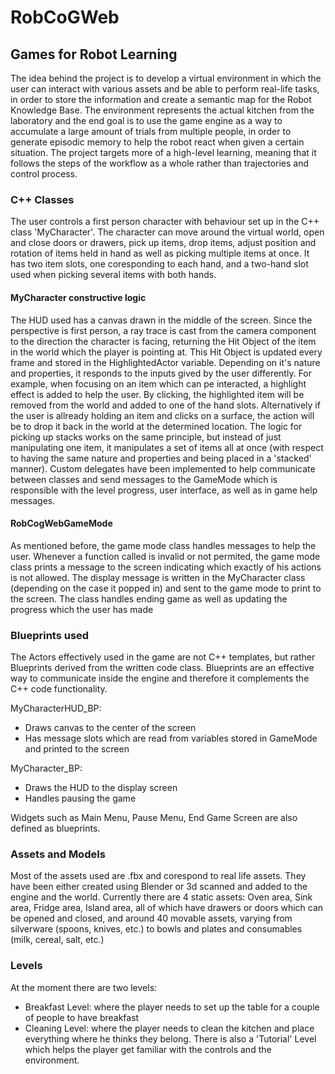 # RobCoGWeb
## Games for Robot Learning

 The idea behind the project is to develop a virtual environment in which the user can interact with various assets and be able to perform real-life tasks, in order to store the information and create a semantic map for the Robot Knowledge Base. The environment represents the actual kitchen from the laboratory and the end goal is to use the game engine as a way to accumulate a large amount of trials from multiple people, in order to generate episodic memory to help the robot react when given a certain situation. The project targets more of a high-level learning, meaning that it follows the steps of the workflow as a whole rather than trajectories and control process.
 
### C++ Classes

The user controls a first person character with behaviour set up in the C++ class 'MyCharacter'. The character can move around the virtual world, open and close doors or drawers, pick up items, drop items, adjust position and rotation of items held in hand as well as picking multiple items at once. It has two item slots, one coresponding to each hand, and a two-hand slot used when picking several items with both hands.

#### MyCharacter constructive logic

The HUD used has a canvas drawn in the middle of the screen. Since the perspective is first person, a ray trace is cast from the camera component to the direction the character is facing, returning the Hit Object of the item in the world which the player is pointing at.
This Hit Object is updated every frame and stored in the HighlightedActor variable. Depending on it's nature and properties, it responds to the inputs gived by the user differently. For example, when focusing on an item which can pe interacted, a highlight effect is added to help the user. By clicking, the highlighted item will be removed from the world and added to one of the hand slots. Alternatively if the user is allready holding an item and clicks on a surface, the action will be to drop it back in the world at the determined location.
The logic for picking up stacks works on the same principle, but instead of just manipulating one item, it manipulates a set of items all at once (with respect to having the same nature and properties and being placed in a 'stacked' manner).
Custom delegates have been implemented to help communicate between classes and send messages to the GameMode which is responsible with the level progress, user interface, as well as in game help messages.

#### RobCogWebGameMode

As mentioned before, the game mode class handles messages to help the user. Whenever a function called is invalid or not permited, the game mode class prints a message to the screen indicating which exactly of his actions is not allowed. The display message is written in the MyCharacter class (depending on the case it popped in) and sent to the game mode to print to the screen.
The class handles ending game as well as updating the progress which the user has made

### Blueprints used

The Actors effectively used in the game are not C++ templates, but rather Blueprints derived from the written code class. Blueprints are an effective way to communicate inside the engine and therefore it complements the C++ code functionality.

MyCharacterHUD_BP:
- Draws canvas to the center of the screen
- Has message slots which are read from variables stored in GameMode and printed to the screen

MyCharacter_BP:
- Draws the HUD to the display screen
- Handles pausing the game

Widgets such as Main Menu, Pause Menu, End Game Screen are also defined as blueprints.

### Assets and Models

Most of the assets used are .fbx and corespond to real life assets. They have been either created using Blender or 3d scanned and added to the engine and the world.
Currently there are 4 static assets: Oven area, Sink area, Fridge area, Island area, all of which have drawers or doors which can be opened and closed, and around 40 movable assets, varying from silverware (spoons, knives, etc.) to bowls and plates and consumables (milk, cereal, salt, etc.)

### Levels

At the moment there are two levels:
- Breakfast Level: where the player needs to set up the table for a couple of people to have breakfast
- Cleaning Level: where the player needs to clean the kitchen and place everything where he thinks they belong.
There is also a 'Tutorial' Level which helps the player get familiar with the controls and the environment.
